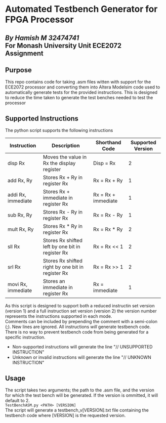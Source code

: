 # Automated Testbench Generator for FPGA Processor
*By Hamish M 32474741*\
For Monash University Unit ECE2072 Assignment
---
## Purpose
This repo contains code for taking .asm files witten with support for the ECE2072 processor and converting them into Altera Modelsim code used to automatically generate tests for the provided instructions. This is designed to reduce the time taken to generate the test benches needed to test the processor
## Supported Instructions
The python script supports the following instructions

| Instruction        | Description                                       | Shorthand Code      | Supported Version |
|--------------------|---------------------------------------------------|---------------------|-------------------|
| disp Rx            | Moves the value in Rx the display register        | Disp = Rx           | 2                 |
| add Rx, Ry         | Stores Rx + Ry in register Rx                     | Rx = Rx + Ry        | 1                 |
| addi Rx, immediate | Stores Rx + immediate in register Rx              | Rx = Rx + immediate | 1                 |
| sub Rx, Ry         | Stores Rx - Ry in register Rx                     | Rx = Rx - Ry        | 1                 |
| mult Rx, Ry        | Stores Rx * Ry in register Rx                     | Rx = Rx * Ry        | 2                 |
| sll Rx             | Stores Rx shifted left by one bit in register Rx  | Rx = Rx << 1        | 2                 |
| srl Rx             | Stores Rx shifted right by one bit in register Rx | Rx = Rx >> 1        | 2                 |
| movi Rx, immediate | Stores an immediate in register Rx                | Rx = immediate      | 1                 |

As this script is designed to support both a reduced instructin set version (version 1) and a full instruction set version (version 2) the version number represents the instructions supported in each mode.\
Comments can be included by prepending the comment with a semi-colon (;). New lines are ignored. All instructions _will_ generate testbench code. There is no way  to prevent testbench code from being generated for a specific instruction.
* Non-supported instructions will generate the line "// UNSUPPORTED INSTRUCTION"
* Unknown or invalid instructions will generate the line "// UNKNOWN INSTRUCTION"
## Usage
The script takes two arguments; the path to the .asm file, and the version for which the test bench will be generated. If the version is ommitted, it will default to 2.\
```TestBenchASM.py <PATH> [VERSION]```\
The script will generate a testbench_v[VERSION].txt file containing the testbench code where [VERSION] is the requested version.
